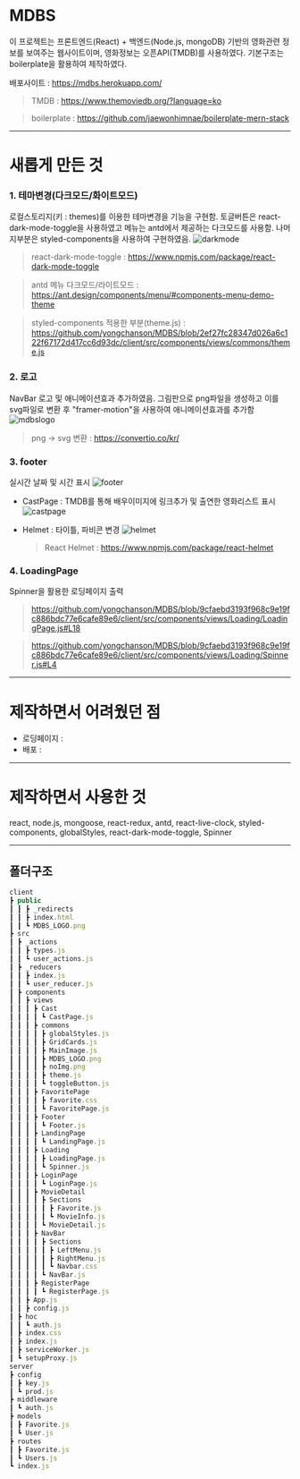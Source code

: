 # MDBS

이 프로젝트는 프론트엔드(React) + 백엔드(Node.js, mongoDB) 기반의 영화관련 정보를 보여주는 웹사이트이며, 영화정보는 오픈API(TMDB)를 사용하였다. 기본구조는 boilerplate을 활용하여 제작하였다.

배포사이트 : https://mdbs.herokuapp.com/

> TMDB : https://www.themoviedb.org/?language=ko

> boilerplate : https://github.com/jaewonhimnae/boilerplate-mern-stack

---

# 새롭게 만든 것

### 1. 테마변경(다크모드/화이트모드)

로컬스토리지(키 : themes)를 이용한 테마변경을 기능을 구현함. 토글버튼은 react-dark-mode-toggle을 사용하였고 메뉴는 antd에서 제공하는 다크모드를 사용함. 나머지부분은 styled-components을 사용하여 구현하였음.
![darkmode](https://user-images.githubusercontent.com/84462830/155286991-d100a755-2d7e-4363-8e74-291745d132a2.gif)

> react-dark-mode-toggle : https://www.npmjs.com/package/react-dark-mode-toggle

> antd 메뉴 다크모드/라이트모드 : https://ant.design/components/menu/#components-menu-demo-theme

> styled-components 적용한 부분(theme.js) : https://github.com/yongchanson/MDBS/blob/2ef27fc28347d026a6c122f67172d417cc6d93dc/client/src/components/views/commons/theme.js

### 2. 로고

NavBar 로고 및 애니메이션효과 추가하였음. 그림판으로 png파일을 생성하고 이를 svg파일로 변환 후 "framer-motion"을 사용하여 애니메이션효과를 추가함
![mdbslogo](https://user-images.githubusercontent.com/84462830/155280482-18486350-6cd4-4b22-97f1-d6a390334988.gif)

> png -> svg 변환 : https://convertio.co/kr/

### 3. footer

실시간 날짜 및 시간 표시
![footer](https://user-images.githubusercontent.com/84462830/155281875-ade16b07-da9f-4830-8261-05d9e128c6e1.gif)

- CastPage : TMDB를 통해 배우이미지에 링크추가 및 출연한 영화리스트 표시
  ![castpage](https://user-images.githubusercontent.com/84462830/155287216-a257535d-14fd-444e-90b2-bd30ed04e3b2.gif)

- Helmet : 타이틀, 파비콘 변경
  ![helmet](https://user-images.githubusercontent.com/84462830/155297361-ddab82b2-96a9-46f0-acde-feb1152bf248.gif)

  > React Helmet : https://www.npmjs.com/package/react-helmet

### 4. LoadingPage

Spinner을 활용한 로딩페이지 출력

> https://github.com/yongchanson/MDBS/blob/9cfaebd3193f968c9e19fc886bdc77e6cafe89e6/client/src/components/views/Loading/LoadingPage.js#L18

> https://github.com/yongchanson/MDBS/blob/9cfaebd3193f968c9e19fc886bdc77e6cafe89e6/client/src/components/views/Loading/Spinner.js#L4

---

# 제작하면서 어려웠던 점

- 로딩페이지 :
- 배포 :

---

# 제작하면서 사용한 것

react, node.js, mongoose, react-redux, antd, react-live-clock, styled-components, globalStyles, react-dark-mode-toggle, Spinner

---

## 폴더구조

```javascript
client
┣ public
┃ ┃ ┣ _redirects
┃ ┃ ┣ index.html
┃ ┃ ┗ MDBS_LOGO.png
┣ src
┃ ┣ _actions
┃ ┃ ┣ types.js
┃ ┃ ┗ user_actions.js
┃ ┣ _reducers
┃ ┃ ┣ index.js
┃ ┃ ┗ user_reducer.js
┃ ┣ components
┃ ┃ ┣ views
┃ ┃ ┃ ┣ Cast
┃ ┃ ┃ ┃ ┗ CastPage.js
┃ ┃ ┃ ┣ commons
┃ ┃ ┃ ┃ ┣ globalStyles.js
┃ ┃ ┃ ┃ ┣ GridCards.js
┃ ┃ ┃ ┃ ┣ MainImage.js
┃ ┃ ┃ ┃ ┣ MDBS_LOGO.png
┃ ┃ ┃ ┃ ┣ noImg.png
┃ ┃ ┃ ┃ ┣ theme.js
┃ ┃ ┃ ┃ ┗ toggleButton.js
┃ ┃ ┃ ┣ FavoritePage
┃ ┃ ┃ ┃ ┣ favorite.css
┃ ┃ ┃ ┃ ┗ FavoritePage.js
┃ ┃ ┃ ┣ Footer
┃ ┃ ┃ ┃ ┗ Footer.js
┃ ┃ ┃ ┣ LandingPage
┃ ┃ ┃ ┃ ┗ LandingPage.js
┃ ┃ ┃ ┣ Loading
┃ ┃ ┃ ┃ ┣ LoadingPage.js
┃ ┃ ┃ ┃ ┗ Spinner.js
┃ ┃ ┃ ┣ LoginPage
┃ ┃ ┃ ┃ ┗ LoginPage.js
┃ ┃ ┃ ┣ MovieDetail
┃ ┃ ┃ ┃ ┣ Sections
┃ ┃ ┃ ┃ ┃ ┣ Favorite.js
┃ ┃ ┃ ┃ ┃ ┗ MovieInfo.js
┃ ┃ ┃ ┃ ┗ MovieDetail.js
┃ ┃ ┃ ┣ NavBar
┃ ┃ ┃ ┃ ┣ Sections
┃ ┃ ┃ ┃ ┃ ┣ LeftMenu.js
┃ ┃ ┃ ┃ ┃ ┣ RightMenu.js
┃ ┃ ┃ ┃ ┃ ┗ Navbar.css
┃ ┃ ┃ ┃ ┗ NavBar.js
┃ ┃ ┃ ┣ RegisterPage
┃ ┃ ┃ ┃ ┗ RegisterPage.js
┃ ┃ ┣ App.js
┃ ┃ ┣ config.js
┃ ┣ hoc
┃ ┃ ┗ auth.js
┃ ┣ index.css
┃ ┣ index.js
┃ ┣ serviceWorker.js
┃ ┗ setupProxy.js
server
┣ config
┃ ┣ key.js
┃ ┗ prod.js
┣ middleware
┃ ┗ auth.js
┣ models
┃ ┣ Favorite.js
┃ ┗ User.js
┣ routes
┃ ┣ Favorite.js
┃ ┗ Users.js
┗ index.js
```
